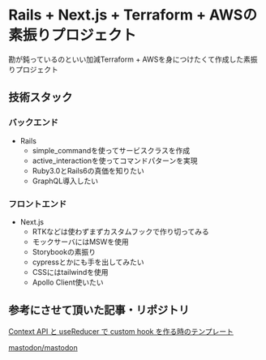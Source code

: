 # Rails + Next.js + Terraform + AWSの素振りプロジェクト

勘が鈍っているのといい加減Terraform + AWSを身につけたくて作成した素振りプロジェクト

## 技術スタック
### バックエンド

- Rails
  - simple_commandを使ってサービスクラスを作成
  - active_interactionを使ってコマンドパターンを実現
  - Ruby3.0とRails6の真価を知りたい
  - GraphQL導入したい

### フロントエンド

- Next.js
  - RTKなどは使わずまずカスタムフックで作り切ってみる
  - モックサーバにはMSWを使用
  - Storybookの素振り
  - cypressとかにも手を出してみたい
  - CSSにはtailwindを使用
  - Apollo Client使いたい

## 参考にさせて頂いた記事・リポジトリ
[Context API と useReducer で custom hook を作る時のテンプレート](https://blog.ojisan.io/context-reducer-custom-hook/)

[mastodon/mastodon](https://github.com/mastodon/mastodon)
